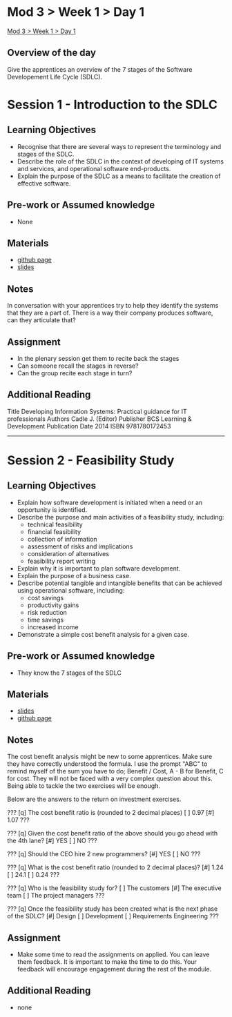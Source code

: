 # Mod 3 > Week 1 > Day 1

[Mod 3 > Week 1 > Day 1](https://whitehatlearningproducts.github.io/swe/mod3/wk1/day1.html)

## Overview of the day

Give the apprentices an overview of the 7 stages of the Software Developement Life Cycle (SDLC).

# Session 1 - Introduction to the SDLC

## Learning Objectives

* Recognise that there are several ways to represent the terminology and stages of the SDLC.
* Describe the role of the SDLC in the context of developing of IT systems and services, and operational software end-products.
* Explain the purpose of the SDLC as a means to facilitate the creation of effective software.

## Pre-work or Assumed knowledge

* None

## Materials

* [github page](https://whitehatlearningproducts.github.io/swe/mod3/wk1/day1.html)
* [slides](https://docs.google.com/presentation/d/e/2PACX-1vT-jjCXgRttr3Iup8KVPz1sja4uIYeMoPwim0YQsDF3eoXyjoC1Cu8vXsDHQxDootrmR4oIsFmTYm6b/pub?start=false&loop=false&delayms=3000)

## Notes

In conversation with your apprentices try to help they identify the systems that they are a part of. There is a way their company produces software, can they articulate that?

## Assignment

* In the plenary session get them to recite back the stages
* Can someone recall the stages in reverse?
* Can the group recite each stage in turn?

## Additional Reading

Title Developing Information Systems: Practical guidance for IT professionals
Authors Cadle J. (Editor)
Publisher BCS Learning & Development
Publication Date 2014
ISBN 9781780172453

<hr/>

# Session 2 - Feasibility Study

## Learning Objectives

*   Explain how software development is initiated when a need or an opportunity is identified.
*   Describe the purpose and main activities of a feasibility study, including:
    *   technical feasibility
    *   financial feasibility
    *   collection of information
    *   assessment of risks and implications
    *   consideration of alternatives
    *   feasibility report writing
*   Explain why it is important to plan software development.
*   Explain the purpose of a business case.
*   Describe potential tangible and intangible benefits that can be achieved using operational software, including:
    *   cost savings
    *   productivity gains
    *   risk reduction
    *   time savings
    *   increased income
*   Demonstrate a simple cost benefit analysis for a given case.

## Pre-work or Assumed knowledge

* They know the 7 stages of the SDLC

## Materials

* [slides](https://docs.google.com/presentation/d/e/2PACX-1vTT3P1ioBFXXr7u0hNMmx03XYMMydTxmYJ7GUS0IK6lxySP9O-3fobzpAjV8cjY2uNm2KlzVJkrye-I/pub?start=false&loop=false&delayms=3000)
* [github page](https://whitehatlearningproducts.github.io/swe/mod3/wk1/day1.html)

## Notes

The cost benefit analysis might be new to some apprentices. Make sure they have correctly understood the formula. I use the prompt "ABC" to remind myself of the sum you have to do; Benefit / Cost, A - B for Benefit, C for cost. They will not be faced with a very complex question about this. Being able to tackle the two exercises will be enough.

Below are the answers to the return on investment exercises.

???
[q] The cost benefit ratio is (rounded to 2 decimal places)
[ ] 0.97
[#] 1.07
???

???
[q] Given the cost benefit ratio of the above should you go ahead with the 4th lane?
[#] YES
[ ] NO
???

???
[q] Should the CEO hire 2 new programmers?
[#] YES
[ ] NO
???

???
[q] What is the cost benefit ratio (rounded to 2 decimal places)?
[#] 1.24
[ ] 24.1
[ ] 0.24
???

???
[q] Who is the feasibility study for?
[ ] The customers
[#] The executive team
[ ] The project managers
???

???
[q] Once the feasibility study has been created what is the next phase of the SDLC?
[#] Design
[ ] Development
[ ] Requirements Engineering
???

## Assignment

* Make some time to read the assignments on applied. You can leave them feedback. It is important to make the time to do this. Your feedback will encourage engagement during the rest of the module.

## Additional Reading

* none
